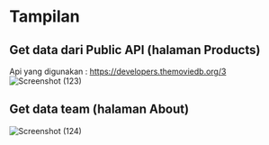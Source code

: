 # Tampilan
## Get data dari Public API (halaman Products)
Api yang digunakan : https://developers.themoviedb.org/3
![Screenshot (123)](https://user-images.githubusercontent.com/79805395/203036947-0d8f428d-d535-44aa-b139-2e53e8d78b9c.png)

## Get data team (halaman About)
![Screenshot (124)](https://user-images.githubusercontent.com/79805395/203036966-b828638a-164b-470b-976d-d6effd57cff6.png)
